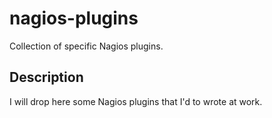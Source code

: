 nagios-plugins
==============

Collection of specific Nagios plugins.

Description
-----------

I will drop here some Nagios plugins that I'd to wrote at work.
